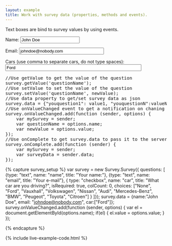 ```yaml
---
layout: example
title: Work with survey data (properties, methods and events).
---
```

Text boxes are bind to survey values by using events.
<p/>
Name: <input type="text" id="name" onChange="survey.setValue('name', this.value)" value="John Doe"/>
<p/>
Email: <input type="email" id="email" size="30" onChange="survey.setValue('email', this.value)" value="johndoe@nobody.com"/>
<p/>
Cars (use comma to separate cars, do not type spaces): <input type="text" id="car" size="50" onChange="survey.setValue('car', this.value.split(','))" value="Ford" />

<pre class="brush:js">
//Use getValue to get the value of the question
survey.getValue('questionName');
//Use setValue to set the value of the question
survey.setValue('questionName', newValue);
//Use data property to get/set survey data as json
survey.data = {"youquestion1": value1, "youquestionN":valueN};
//Use onValueChanged event to get a notification on chaning question value.
survey.onValueChanged.add(function (sender, options) {
    var mySurvey = sender;
    var questionName = options.name;
    var newValue = options.value;
});
//Use onComplete to get survey.data to pass it to the server.
survey.onComplete.add(function (sender) {
    var mySurvey = sender;
    var surveyData = sender.data;
});
</pre>

{% capture survey_setup %}
var survey = new Survey.Survey({ questions: [
    {type: "text", name: "name", title: "Your name:"},
    {type: "text", name: "email", title: "Your e-mail"},
    { type: "checkbox", name: "car", title: "What car are you driving?", isRequired: true, colCount: 0,
        choices: ["None", "Ford", "Vauxhall", "Volkswagen", "Nissan", "Audi", "Mercedes-Benz", "BMW", "Peugeot", "Toyota", "Citroen"] }
]});
survey.data = {name:"John Doe", email: "johndoe@nobody.com", car:["Ford"]};
survey.onValueChanged.add(function (sender, options) {
    var el = document.getElementById(options.name);
    if(el) {
        el.value = options.value;
    }
});

{% endcapture %}

{% include live-example-code.html %}
